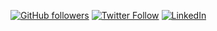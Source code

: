 [![GitHub followers](https://img.shields.io/github/followers/senthilp?label=GitHub&style=social)](https://github.com/senthilp?tab=followers)
[![Twitter Follow](https://img.shields.io/twitter/follow/senthil_hi?label=Twitter&style=social)](https://twitter.com/senthil_hi)
[![LinkedIn](https://img.shields.io/badge/LinkedIn--_.svg?style=social&logo=linkedin)](https://www.linkedin.com/in/senthilpadmanabhan/)
